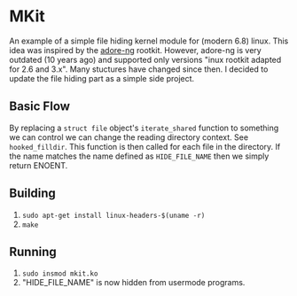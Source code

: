 # MKit
An example of a simple file hiding kernel module for (modern 6.8) linux.
This idea was inspired by the [adore-ng](https://github.com/yaoyumeng/adore-ng) rootkit. However, adore-ng is 
very outdated (10 years ago) and supported only versions "inux rootkit adapted for 2.6 and 3.x". Many stuctures have changed since then. I decided to update the file hiding part as a simple side project.

## Basic Flow
By replacing a `struct file` object's `iterate_shared` function to something we can control we can change the reading directory context. See `hooked_filldir`. This function is then called for each file in the directory. If the name matches the name defined as `HIDE_FILE_NAME` then we simply return ENOENT. 

## Building
1. `sudo apt-get install linux-headers-$(uname -r)`
2. `make`

## Running
1. `sudo insmod mkit.ko`
2. "HIDE_FILE_NAME" is now hidden from usermode programs.
